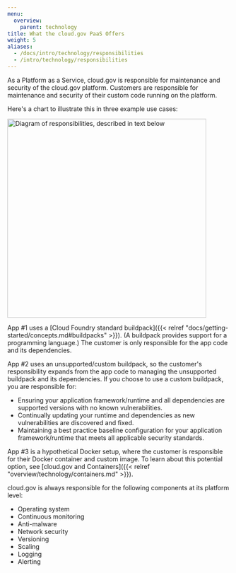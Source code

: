 ```yaml
---
menu:
  overview:
    parent: technology
title: What the cloud.gov PaaS Offers
weight: 5
aliases:
  - /docs/intro/technology/responsibilities
  - /intro/technology/responsibilities
---
```


As a Platform as a Service, cloud.gov is responsible for maintenance and security of the cloud.gov platform. Customers are responsible for maintenance and security of their custom code running on the platform.

Here's a chart to illustrate this in three example use cases:

<img src="/img/boundaries.svg" alt="Diagram of responsibilities, described in text below" width="450" />

App #1 uses a [Cloud Foundry standard buildpack]({{< relref "docs/getting-started/concepts.md#buildpacks" >}}). (A buildpack provides support for a programming language.) The customer is only responsible for the app code and its dependencies.

App #2 uses an unsupported/custom buildpack, so the customer's responsibility expands from the app code to managing the unsupported buildpack and its dependencies. If you choose to use a custom buildpack, you are responsible for:

* Ensuring your application framework/runtime and all dependencies are supported versions with no known vulnerabilities.
* Continually updating your runtime and dependencies as new vulnerabilities are discovered and fixed.
* Maintaining a best practice baseline configuration for your application framework/runtime that meets all applicable security standards.

App #3 is a hypothetical Docker setup, where the customer is responsible for their Docker container and custom image. To learn about this potential option, see [cloud.gov and Containers]({{< relref "overview/technology/containers.md" >}}).

cloud.gov is always responsible for the following components at its platform level:

* Operating system
* Continuous monitoring
* Anti-malware
* Network security
* Versioning
* Scaling
* Logging
* Alerting
